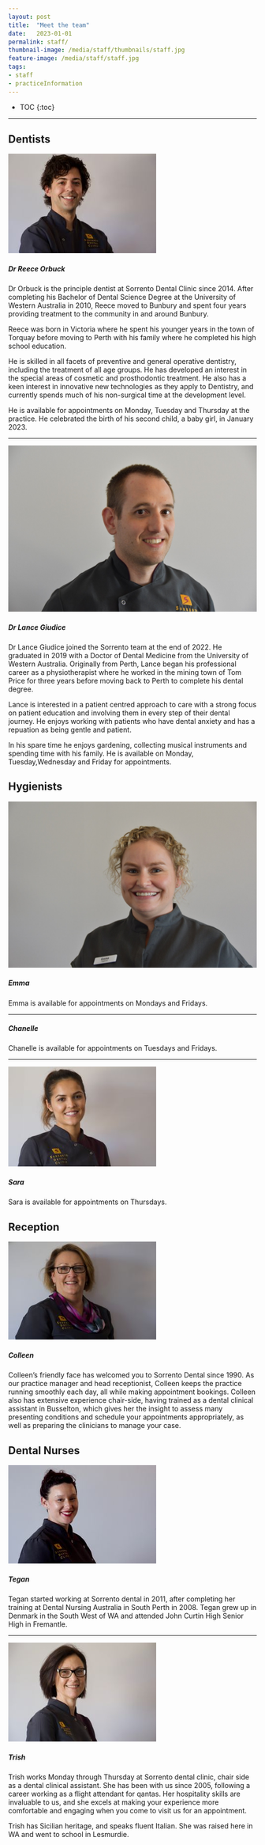 ```yaml
---
layout: post
title:  "Meet the team"
date:   2023-01-01
permalink: staff/
thumbnail-image: /media/staff/thumbnails/staff.jpg
feature-image: /media/staff/staff.jpg
tags: 
- staff
- practiceInformation
---
```


* TOC
{:toc}
---

## Dentists

![reece thumbnail](/media/staff/thumbnails/reece.jpg)
##### Dr Reece Orbuck
Dr Orbuck is the principle dentist at Sorrento Dental Clinic since 2014. After completing his Bachelor of Dental Science Degree at the University of Western Australia in 2010, Reece moved to Bunbury and spent four years providing treatment to the community in and around Bunbury. 

Reece was born in Victoria where he spent his younger years in the town of Torquay before moving to Perth with his family where he completed his high school education. 

He is skilled in all facets of preventive and general operative dentistry, including the treatment of all age groups. He has developed an interest in the special areas of cosmetic and prosthodontic treatment. He also has a keen interest in innovative new technologies as they apply to Dentistry, and currently spends much of his non-surgical time at the development level. 

He is available for appointments on Monday, Tuesday and Thursday at the practice. He celebrated the birth of his second child, a baby girl, in January 2023. 

---


![lance thumbnail](/media/staff/thumbnails/lance.jpg)
##### Dr Lance Giudice
Dr Lance Giudice joined the Sorrento team at the end of 2022. He graduated in 2019 with a Doctor of Dental Medicine from the University of Western Australia. Originally from Perth, Lance began his professional career as a physiotherapist where he worked in the mining town of Tom Price for three years before moving back to Perth to complete his dental degree.

Lance is interested in a patient centred approach to care with a strong focus on patient education and involving them in every step of their dental journey. He enjoys working with patients who have dental anxiety and has a repuation as being gentle and patient. 

In his spare time he enjoys gardening, collecting musical instruments and spending time with his family. He is available on Monday, Tuesday,Wednesday and Friday for appointments.






## Hygienists


![emma thumbnail](/media/staff/thumbnails/emma.jpg)
##### Emma
Emma is available for appointments on Mondays and Fridays.

---
##### Chanelle 
Chanelle is available for appointments on Tuesdays and Fridays.

---

![sara thumbnail](/media/staff/thumbnails/sara.jpg)
##### Sara
Sara is available for appointments on Thursdays.


## Reception

![colleen thumbnail](/media/staff/thumbnails/colleen.jpg)
##### Colleen
Colleen’s friendly face has welcomed you to Sorrento Dental since 1990. As our practice manager and head receptionist, Colleen keeps the practice running smoothly each day, all while making appointment bookings. Colleen also has extensive experience chair-side, having trained as a dental clinical assistant in Busselton, which gives her the insight to assess many presenting conditions and schedule your appointments appropriately, as well as preparing the clinicians to manage your case. 


## Dental Nurses

![tegan thumbnail](/media/staff/thumbnails/tegan.jpg)
##### Tegan
Tegan started working at Sorrento dental in 2011, after completing her training at Dental Nursing Australia in South Perth in 2008. Tegan grew up in Denmark in the South West of WA and attended John Curtin High Senior High in Fremantle.

---

![trish thumbnail](/media/staff/thumbnails/trish.jpg)
##### Trish
Trish works Monday through Thursday at Sorrento dental clinic, chair side as a dental clinical assistant. She has been with us since 2005, following a career working as a flight attendant for qantas. Her hospitality skills are invaluable to us, and she excels at making your experience more comfortable and engaging when you come to visit us for an appointment.

Trish has Sicilian heritage, and speaks fluent Italian. She was raised here in WA and went to school in Lesmurdie. 
